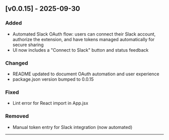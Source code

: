 ## [v0.0.15] - 2025-09-30

### Added

- Automated Slack OAuth flow: users can connect their Slack account, authorize the extension, and have tokens managed automatically for secure sharing
- UI now includes a "Connect to Slack" button and status feedback

### Changed

- README updated to document OAuth automation and user experience
- package.json version bumped to 0.0.15

### Fixed

- Lint error for React import in App.jsx

### Removed

- Manual token entry for Slack integration (now automated)

---
